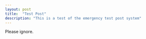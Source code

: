 ```yaml
---
layout: post
title:  "Test Post"
description: "This is a test of the emergency test post system"
---
```


Please ignore.

